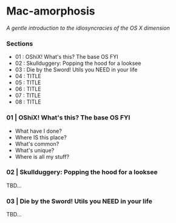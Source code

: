 # Mac-amorphosis

_A gentle introduction to the idiosyncracies of the OS X dimension_

### Sections

- 01 : OShiX! What's this? The base OS FYI
- 02 : Skullduggery: Popping the hood for a looksee
- 03 : Die by the Sword! Utils you NEED in your life
- 04 : TITLE
- 05 : TITLE
- 06 : TITLE
- 07 : TITLE
- 08 : TITLE


### 01 | OShiX! What's this? The base OS FYI

  - What have I done?
  - Where IS this place?
  - What's common?
  - What's unique?
  - Where is all my stuff?

### 02 | Skullduggery: Popping the hood for a looksee

TBD...

### 03 | Die by the Sword! Utils you NEED in your life

TBD...
